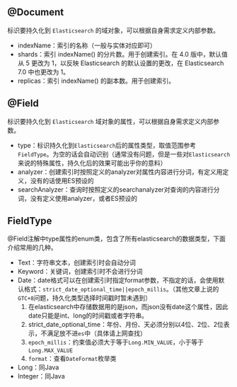 





## @Document

标识要持久化到 `Elasticsearch` 的域对象，可以根据自身需求定义内部参数。

- indexName：索引的名称（一般与实体对应即可）
- shards：索引 indexName() 的分片数。用于创建索引。在 4.0 版中，默认值从 5 更改为 1，以反映 Elasticsearch 的默认设置的更改，在 Elasticsearch 7.0 中也更改为 1。
- replicas：索引 indexName() 的副本数。用于创建索引。



## @Field

标识要持久化到 `Elasticsearch` 域对象的属性，可以根据自身需求定义内部参数。

- type：标识持久化到`Elasticsearch`后的属性类型，取值范围参考`FieldType`。为空的话会自动识别（通常没有问题，但是一些对`Elasticsearch`来说的特殊属性，持久化后的效果可能出乎你的意料）
- analyzer：创建索引时按照定义的analyzer对属性内容进行分词，有定义用定义，没有的话使用ES预设的
- searchAnalyzer：查询时按照定义的searchanalyzer对查询的内容进行分词，没有定义使用analyzer，或者ES预设的



## FieldType

@Field注解中type属性的enum类，包含了所有elasticsearch的数据类型，下面介绍常用的几种。

- Text：字符串文本，创建索引时会自动分词
- Keyword：关键词，创建索引时不会进行分词
- Date：date格式可以在创建索引时指定format参数，不指定的话，会使用默认格式：`strict_date_optional_time||epoch_millis`。（其他文章上说的`GTC+8`问题，持久化类型选择时间戳时暂未遇到）
    1. 在elasticsearch中存储数据用的是json，而json没有date这个属性，因此date只能是int、long的时间戳或者字符串。
    2. strict_date_optional_time：年份、月份、天必须分别以4位、2位、2位表示，不满足放不进`es`中（具体请上网查找）
    3. `epoch_millis`：约束值必须大于等于`Long.MIN_VALUE`，小于等于`Long.MAX_VALUE`
    4. `format`：查看`DateFormat`枚举类
- Long：同Java
- Integer：同Java